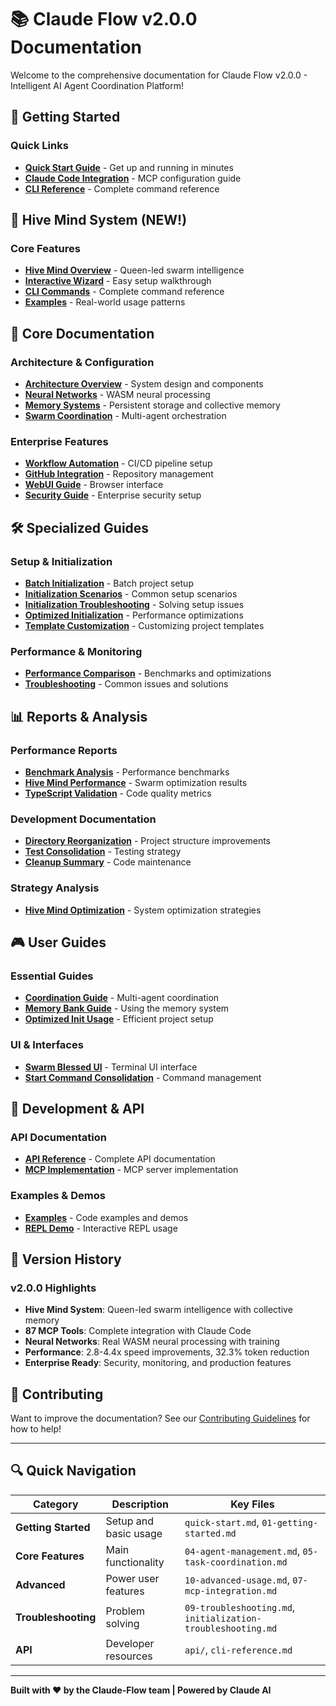 # 📚 Claude Flow v2.0.0 Documentation

Welcome to the comprehensive documentation for Claude Flow v2.0.0 - Intelligent AI Agent Coordination Platform!

## 🚀 Getting Started

### Quick Links

- **[Quick Start Guide](./quick-start.md)** - Get up and running in minutes
- **[Claude Code Integration](./claude-code-setup.md)** - MCP configuration guide
- **[CLI Reference](./cli-reference.md)** - Complete command reference

## 👑 Hive Mind System (NEW!)

### Core Features

- **[Hive Mind Overview](./hive-mind/overview.md)** - Queen-led swarm intelligence
- **[Interactive Wizard](./hive-mind/wizard-guide.md)** - Easy setup walkthrough
- **[CLI Commands](./hive-mind/cli-commands.md)** - Complete command reference
- **[Examples](./hive-mind/examples.md)** - Real-world usage patterns

## 📖 Core Documentation

### Architecture & Configuration

- **[Architecture Overview](./02-architecture-overview.md)** - System design and components
- **[Neural Networks](./neural-networks.md)** - WASM neural processing
- **[Memory Systems](./memory-management.md)** - Persistent storage and collective memory
- **[Swarm Coordination](./swarm-coordination.md)** - Multi-agent orchestration

### Enterprise Features

- **[Workflow Automation](./workflow-automation.md)** - CI/CD pipeline setup
- **[GitHub Integration](./github-automation.md)** - Repository management
- **[WebUI Guide](./webui-guide.md)** - Browser interface
- **[Security Guide](./security-guide.md)** - Enterprise security setup

## 🛠️ Specialized Guides

### Setup & Initialization

- **[Batch Initialization](./batch-initialization.md)** - Batch project setup
- **[Initialization Scenarios](./initialization-scenarios.md)** - Common setup scenarios
- **[Initialization Troubleshooting](./initialization-troubleshooting.md)** - Solving setup issues
- **[Optimized Initialization](./optimized-initialization.md)** - Performance optimizations
- **[Template Customization](./template-customization.md)** - Customizing project templates

### Performance & Monitoring

- **[Performance Comparison](./performance-comparison.md)** - Benchmarks and optimizations
- **[Troubleshooting](./09-troubleshooting.md)** - Common issues and solutions

## 📊 Reports & Analysis

### Performance Reports

- **[Benchmark Analysis](./reports/COMPREHENSIVE_BENCHMARK_ANALYSIS_REPORT.md)** - Performance benchmarks
- **[Hive Mind Performance](./reports/hive-mind-performance-analysis.md)** - Swarm optimization results
- **[TypeScript Validation](./reports/typescript-validation-report.md)** - Code quality metrics

### Development Documentation  

- **[Directory Reorganization](./development/DIRECTORY_REORGANIZATION_SUMMARY.md)** - Project structure improvements
- **[Test Consolidation](./development/TEST_CONSOLIDATION_SUMMARY.md)** - Testing strategy
- **[Cleanup Summary](./development/CLEANUP_SUMMARY.md)** - Code maintenance

### Strategy Analysis

- **[Hive Mind Optimization](./analysis/HIVE_MIND_OPTIMIZATION_STRATEGY.md)** - System optimization strategies

## 🎮 User Guides

### Essential Guides

- **[Coordination Guide](./guides/coordination.md)** - Multi-agent coordination
- **[Memory Bank Guide](./guides/memory-bank.md)** - Using the memory system
- **[Optimized Init Usage](./optimized-init-usage-guide.md)** - Efficient project setup

### UI & Interfaces

- **[Swarm Blessed UI](./swarm-blessed-ui.md)** - Terminal UI interface
- **[Start Command Consolidation](./start-command-consolidation.md)** - Command management

## 🔧 Development & API

### API Documentation

- **[API Reference](./api/)** - Complete API documentation
- **[MCP Implementation](./mcp-implementation.md)** - MCP server implementation

### Examples & Demos

- **[Examples](./examples/)** - Code examples and demos
- **[REPL Demo](./repl-demo.md)** - Interactive REPL usage

## 📝 Version History

### v2.0.0 Highlights

- **Hive Mind System**: Queen-led swarm intelligence with collective memory
- **87 MCP Tools**: Complete integration with Claude Code
- **Neural Networks**: Real WASM neural processing with training
- **Performance**: 2.8-4.4x speed improvements, 32.3% token reduction
- **Enterprise Ready**: Security, monitoring, and production features

## 🤝 Contributing

Want to improve the documentation? See our [Contributing Guidelines](../CONTRIBUTING.md) for how to help!

---

## 🔍 Quick Navigation

| Category | Description | Key Files |
|----------|-------------|-----------|
| **Getting Started** | Setup and basic usage | `quick-start.md`, `01-getting-started.md` |
| **Core Features** | Main functionality | `04-agent-management.md`, `05-task-coordination.md` |
| **Advanced** | Power user features | `10-advanced-usage.md`, `07-mcp-integration.md` |
| **Troubleshooting** | Problem solving | `09-troubleshooting.md`, `initialization-troubleshooting.md` |
| **API** | Developer resources | `api/`, `cli-reference.md` |

---

**Built with ❤️ by the Claude-Flow team | Powered by Claude AI**
